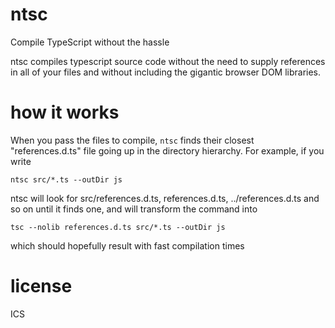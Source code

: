 # ntsc

Compile TypeScript without the hassle

ntsc compiles typescript source code without the need to supply references in all
of your files and without including the gigantic browser DOM libraries.

# how it works

When you pass the files to compile, `ntsc` finds their closest "references.d.ts"
file going up in the directory hierarchy. For example, if you write

    ntsc src/*.ts --outDir js

ntsc will look for src/references.d.ts, references.d.ts, ../references.d.ts and
so on until it finds one, and will transform the command into

    tsc --nolib references.d.ts src/*.ts --outDir js

which should hopefully result with fast compilation times

# license

ICS

